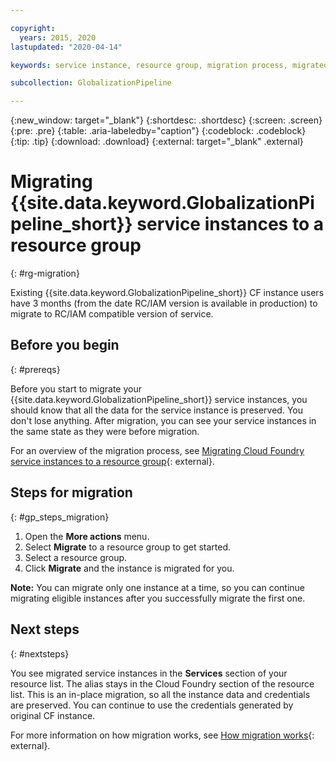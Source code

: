 ```yaml
---

copyright:
  years: 2015, 2020
lastupdated: "2020-04-14"

keywords: service instance, resource group, migration process, migrated service instances, migration works

subcollection: GlobalizationPipeline

---
```


{:new_window: target="_blank"}
{:shortdesc: .shortdesc}
{:screen: .screen}
{:pre: .pre}
{:table: .aria-labeledby="caption"}
{:codeblock: .codeblock}
{:tip: .tip}
{:download: .download}
{:external: target="_blank" .external}


# Migrating {{site.data.keyword.GlobalizationPipeline_short}} service instances to a resource group
{: #rg-migration}

Existing {{site.data.keyword.GlobalizationPipeline_short}} CF instance users have 3 months (from the date RC/IAM version is available in production) to migrate to RC/IAM compatible version of service.


## Before you begin
{: #prereqs}

Before you start to migrate your {{site.data.keyword.GlobalizationPipeline_short}} service instances, you should know that all the data for the service instance is preserved. You don't lose anything. After migration, you can see your service instances in the same state as they were before migration.

For an overview of the migration process, see [Migrating Cloud Foundry service instances to a resource group](/docs/resources?topic=resources-migrate){: external}.

## Steps for migration
{: #gp_steps_migration}

1. Open the **More actions** menu.
2. Select **Migrate** to a resource group to get started.
3. Select a resource group.
4. Click **Migrate** and the instance is migrated for you.

**Note:** You can migrate only one instance at a time, so you can continue migrating eligible instances after you successfully migrate the first one.

## Next steps
{: #nextsteps}

You see migrated service instances in the **Services** section of your resource list. The alias stays in the Cloud Foundry section of the resource list. This is an in-place migration, so all the instance data and credentials are preserved. You can continue to use the credentials generated by original CF instance.

For more information on how migration works, see [How migration works](/docs/resources?topic=resources-migrate#how){: external}.
